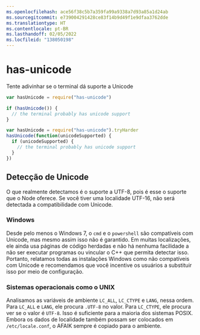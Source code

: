 ```yaml
---
ms.openlocfilehash: ace56f38c5b7a359fa99a9338a7d93a85a1d24ab
ms.sourcegitcommit: e739004291428ce83f14b9d49f1e9dfaa3762dde
ms.translationtype: HT
ms.contentlocale: pt-BR
ms.lasthandoff: 02/05/2022
ms.locfileid: "138050198"
---
```

<a name="has-unicode"></a>has-unicode
===========

Tente adivinhar se o terminal dá suporte a Unicode

```javascript
var hasUnicode = require("has-unicode")

if (hasUnicode()) {
  // the terminal probably has unicode support
}
```
```javascript
var hasUnicode = require("has-unicode").tryHarder
hasUnicode(function(unicodeSupported) {
  if (unicodeSupported) {
    // the terminal probably has unicode support
  }
})
```

## <a name="detecting-unicode"></a>Detecção de Unicode

O que realmente detectamos é o suporte a UTF-8, pois é esse o suporte que o Node oferece.
Se você tiver uma localidade UTF-16, não será detectada a compatibilidade com Unicode.

### <a name="windows"></a>Windows

Desde pelo menos o Windows 7, o `cmd` e o `powershell` são compatíveis com Unicode, mas mesmo assim isso não é garantido. Em muitas localizações, ele ainda usa páginas de código herdadas e não há nenhuma facilidade a não ser executar programas ou vincular o C++ que permita detectar isso. Portanto, relatamos todas as instalações Windows como não compatíveis com Unicode e recomendamos que você incentive os usuários a substituir isso por meio de configuração.

### <a name="unix-like-operating-systems"></a>Sistemas operacionais como o UNIX

Analisamos as variáveis de ambiente `LC_ALL`, `LC_CTYPE` e `LANG`, nessa ordem.  Para `LC_ALL` e `LANG`, ele procura `.UTF-8` no valor. Para `LC_CTYPE`, ele procura ver se o valor é `UTF-8`.  Isso é suficiente para a maioria dos sistemas POSIX.  Embora os dados de localidade também possam ser colocados em `/etc/locale.conf`, o AFAIK sempre é copiado para o ambiente.

